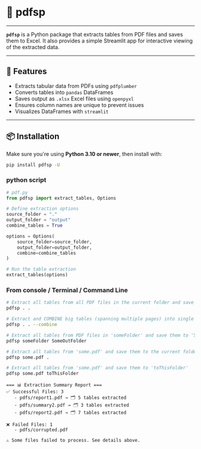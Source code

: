 # 📄 pdfsp
---

**`pdfsp`** is a Python package that extracts tables from PDF files and saves them to Excel. It also provides a simple Streamlit app for interactive viewing of the extracted data.

---

## 🚀 Features

- Extracts tabular data from PDFs using `pdfplumber`
- Converts tables into `pandas` DataFrames
- Saves output as `.xlsx` Excel files using `openpyxl`
- Ensures column names are unique to prevent issues
- Visualizes DataFrames with `streamlit`

---

## 📦 Installation

Make sure you're using **Python 3.10 or newer**, then install with:

```bash
pip install pdfsp -U

```



### python script 
```python
# pdf.py
from pdfsp import extract_tables, Options

# Define extraction options
source_folder = "."
output_folder = "output"
combine_tables = True

options = Options(
    source_folder=source_folder,
    output_folder=output_folder,
    combine=combine_tables
)

# Run the table extraction
extract_tables(options)


```

### From console / Terminal / Command Line 

```bash 
# Extract all tables from all PDF files in the current folder and save them to the current folder
pdfsp . .

# Extract and COMBINE big tables (spanning multiple pages) into single files, saved to the current folder
pdfsp . . --combine

# Extract all tables from PDF files in 'someFolder' and save them to 'SomeOutFolder'
pdfsp someFolder SomeOutFolder

# Extract all tables from 'some.pdf' and save them to the current folder
pdfsp some.pdf .

# Extract all tables from 'some.pdf' and save them to 'toThisFolder'
pdfsp some.pdf toThisFolder


```

```plaintext
=== 📊 Extraction Summary Report ===
✅ Successful Files: 3
   - pdfs/report1.pdf → 🗂️ 5 tables extracted
   - pdfs/summary2.pdf → 🗂️ 3 tables extracted
   - pdfs/report2.pdf → 🗂️ 7 tables extracted

❌ Failed Files: 1
   - pdfs/corrupted.pdf

⚠️ Some files failed to process. See details above.


```


